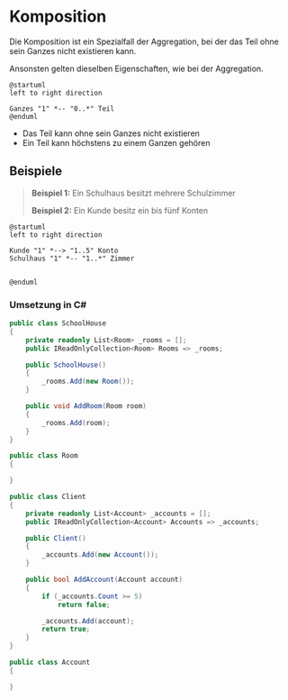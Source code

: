 # Komposition

Die Komposition ist ein Spezialfall der Aggregation, bei der das Teil ohne sein Ganzes nicht existieren kann.

Ansonsten gelten dieselben Eigenschaften, wie bei der Aggregation.

````plantuml
@startuml
left to right direction

Ganzes "1" *-- "0..*" Teil
@enduml
````

- Das Teil kann ohne sein Ganzes nicht existieren
- Ein Teil kann höchstens zu einem Ganzen gehören

## Beispiele

> **Beispiel 1:** Ein Schulhaus besitzt mehrere Schulzimmer
>
> **Beispiel 2:** Ein Kunde besitz ein bis fünf Konten

````plantuml
@startuml
left to right direction

Kunde "1" *--> "1..5" Konto
Schulhaus "1" *-- "1..*" Zimmer


@enduml
````

### Umsetzung in C#

````C#
public class SchoolHouse
{
    private readonly List<Room> _rooms = [];
    public IReadOnlyCollection<Room> Rooms => _rooms;

    public SchoolHouse()
    {
        _rooms.Add(new Room());
    }

    public void AddRoom(Room room)
    {
        _rooms.Add(room);
    }
}

public class Room
{

}
````

````C#
public class Client
{
    private readonly List<Account> _accounts = [];
    public IReadOnlyCollection<Account> Accounts => _accounts;

    public Client()
    {
        _accounts.Add(new Account());
    }

    public bool AddAccount(Account account)
    {
        if (_accounts.Count >= 5)
            return false;

        _accounts.Add(account);
        return true;
    }
}

public class Account
{

}
````